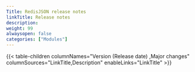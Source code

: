 ```yaml
---
Title: RedisJSON release notes
linkTitle: Release notes
description:
weight: 99
alwaysopen: false
categories: ["Modules"]
---
```

{{< table-children columnNames="Version&nbsp;(Release&nbsp;date)&nbsp;,Major changes" columnSources="LinkTitle,Description" enableLinks="LinkTitle" >}}
